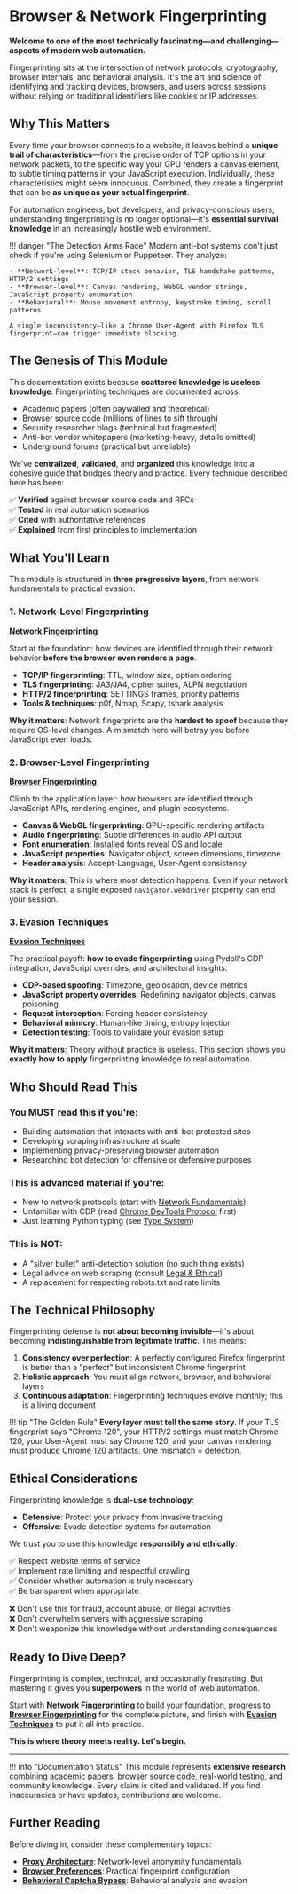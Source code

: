 # Browser & Network Fingerprinting

**Welcome to one of the most technically fascinating—and challenging—aspects of modern web automation.**

Fingerprinting sits at the intersection of network protocols, cryptography, browser internals, and behavioral analysis. It's the art and science of identifying and tracking devices, browsers, and users across sessions without relying on traditional identifiers like cookies or IP addresses.

## Why This Matters

Every time your browser connects to a website, it leaves behind a **unique trail of characteristics**—from the precise order of TCP options in your network packets, to the specific way your GPU renders a canvas element, to subtle timing patterns in your JavaScript execution. Individually, these characteristics might seem innocuous. Combined, they create a fingerprint that can be **as unique as your actual fingerprint**.

For automation engineers, bot developers, and privacy-conscious users, understanding fingerprinting is no longer optional—it's **essential survival knowledge** in an increasingly hostile web environment.

!!! danger "The Detection Arms Race"
    Modern anti-bot systems don't just check if you're using Selenium or Puppeteer. They analyze:
    
    - **Network-level**: TCP/IP stack behavior, TLS handshake patterns, HTTP/2 settings
    - **Browser-level**: Canvas rendering, WebGL vendor strings, JavaScript property enumeration
    - **Behavioral**: Mouse movement entropy, keystroke timing, scroll patterns
    
    A single inconsistency—like a Chrome User-Agent with Firefox TLS fingerprint—can trigger immediate blocking.

## The Genesis of This Module

This documentation exists because **scattered knowledge is useless knowledge**. Fingerprinting techniques are documented across:

- Academic papers (often paywalled and theoretical)
- Browser source code (millions of lines to sift through)
- Security researcher blogs (technical but fragmented)
- Anti-bot vendor whitepapers (marketing-heavy, details omitted)
- Underground forums (practical but unreliable)

We've **centralized**, **validated**, and **organized** this knowledge into a cohesive guide that bridges theory and practice. Every technique described here has been:

✅ **Verified** against browser source code and RFCs  
✅ **Tested** in real automation scenarios  
✅ **Cited** with authoritative references  
✅ **Explained** from first principles to implementation  

## What You'll Learn

This module is structured in **three progressive layers**, from network fundamentals to practical evasion:

### 1. Network-Level Fingerprinting
**[Network Fingerprinting](./network-fingerprinting.md)**

Start at the foundation: how devices are identified through their network behavior **before the browser even renders a page**.

- **TCP/IP fingerprinting**: TTL, window size, option ordering
- **TLS fingerprinting**: JA3/JA4, cipher suites, ALPN negotiation
- **HTTP/2 fingerprinting**: SETTINGS frames, priority patterns
- **Tools & techniques**: p0f, Nmap, Scapy, tshark analysis

**Why it matters**: Network fingerprints are the **hardest to spoof** because they require OS-level changes. A mismatch here will betray you before JavaScript even loads.

### 2. Browser-Level Fingerprinting
**[Browser Fingerprinting](./browser-fingerprinting.md)**

Climb to the application layer: how browsers are identified through JavaScript APIs, rendering engines, and plugin ecosystems.

- **Canvas & WebGL fingerprinting**: GPU-specific rendering artifacts
- **Audio fingerprinting**: Subtle differences in audio API output
- **Font enumeration**: Installed fonts reveal OS and locale
- **JavaScript properties**: Navigator object, screen dimensions, timezone
- **Header analysis**: Accept-Language, User-Agent consistency

**Why it matters**: This is where most detection happens. Even if your network stack is perfect, a single exposed `navigator.webdriver` property can end your session.

### 3. Evasion Techniques
**[Evasion Techniques](./evasion-techniques.md)**

The practical payoff: **how to evade fingerprinting** using Pydoll's CDP integration, JavaScript overrides, and architectural insights.

- **CDP-based spoofing**: Timezone, geolocation, device metrics
- **JavaScript property overrides**: Redefining navigator objects, canvas poisoning
- **Request interception**: Forcing header consistency
- **Behavioral mimicry**: Human-like timing, entropy injection
- **Detection testing**: Tools to validate your evasion setup

**Why it matters**: Theory without practice is useless. This section shows you **exactly how to apply** fingerprinting knowledge to real automation.

## Who Should Read This

### **You MUST read this if you're:**
- Building automation that interacts with anti-bot protected sites
- Developing scraping infrastructure at scale
- Implementing privacy-preserving browser automation
- Researching bot detection for offensive or defensive purposes

### **This is advanced material if you're:**
- New to network protocols (start with [Network Fundamentals](../network/network-fundamentals.md))
- Unfamiliar with CDP (read [Chrome DevTools Protocol](../fundamentals/cdp.md) first)
- Just learning Python typing (see [Type System](../fundamentals/typing-system.md))

### **This is NOT:**
- A "silver bullet" anti-detection solution (no such thing exists)
- Legal advice on web scraping (consult [Legal & Ethical](../network/proxy-legal.md))
- A replacement for respecting robots.txt and rate limits

## The Technical Philosophy

Fingerprinting defense is **not about becoming invisible**—it's about becoming **indistinguishable from legitimate traffic**. This means:

1. **Consistency over perfection**: A perfectly configured Firefox fingerprint is better than a "perfect" but inconsistent Chrome fingerprint
2. **Holistic approach**: You must align network, browser, and behavioral layers
3. **Continuous adaptation**: Fingerprinting techniques evolve monthly; this is a living document

!!! tip "The Golden Rule"
    **Every layer must tell the same story.** If your TLS fingerprint says "Chrome 120", your HTTP/2 settings must match Chrome 120, your User-Agent must say Chrome 120, and your canvas rendering must produce Chrome 120 artifacts. One mismatch = detection.

## Ethical Considerations

Fingerprinting knowledge is **dual-use technology**:

- **Defensive**: Protect your privacy from invasive tracking
- **Offensive**: Evade detection systems for automation

We trust you to use this knowledge **responsibly and ethically**:

✅ Respect website terms of service  
✅ Implement rate limiting and respectful crawling  
✅ Consider whether automation is truly necessary  
✅ Be transparent when appropriate  

❌ Don't use this for fraud, account abuse, or illegal activities  
❌ Don't overwhelm servers with aggressive scraping  
❌ Don't weaponize this knowledge without understanding consequences  

## Ready to Dive Deep?

Fingerprinting is complex, technical, and occasionally frustrating. But mastering it gives you **superpowers** in the world of web automation.

Start with **[Network Fingerprinting](./network-fingerprinting.md)** to build your foundation, progress to **[Browser Fingerprinting](./browser-fingerprinting.md)** for the complete picture, and finish with **[Evasion Techniques](./evasion-techniques.md)** to put it all into practice.

**This is where theory meets reality. Let's begin.**

---

!!! info "Documentation Status"
    This module represents **extensive research** combining academic papers, browser source code, real-world testing, and community knowledge. Every claim is cited and validated. If you find inaccuracies or have updates, contributions are welcome.

## Further Reading

Before diving in, consider these complementary topics:

- **[Proxy Architecture](../network/http-proxies.md)**: Network-level anonymity fundamentals
- **[Browser Preferences](../../features/configuration/browser-preferences.md)**: Practical fingerprint configuration
- **[Behavioral Captcha Bypass](../../features/advanced/behavioral-captcha-bypass.md)**: Behavioral analysis and evasion
